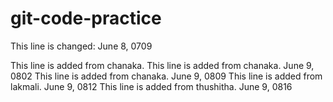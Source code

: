 # git-code-practice

This line is changed: June 8, 0709

This line is added from chanaka.
This line is added from chanaka. June 9, 0802
This line is added from chanaka. June 9, 0809
This line is added from lakmali. June 9, 0812
This line is added from thushitha. June 9, 0816
